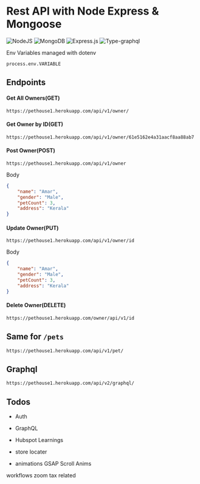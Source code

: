 # Rest API with Node Express & Mongoose 

![NodeJS](https://img.shields.io/badge/node.js-6DA55F?style=for-the-badge&logo=node.js&logoColor=white)
![MongoDB](https://img.shields.io/badge/MongoDB-%234ea94b.svg?style=for-the-badge&logo=mongodb&logoColor=white)
![Express.js](https://img.shields.io/badge/express.js-%23404d59.svg?style=for-the-badge&logo=express&logoColor=%2361DAFB)
![Type-graphql](https://img.shields.io/badge/-TypeGraphQL-%23C04392?style=for-the-badge)


Env Variables managed with dotenv

```
process.env.VARIABLE 
```

## Endpoints

#### Get All Owners(GET)
```
https://pethouse1.herokuapp.com/api/v1/owner/
``` 

#### Get Owner by ID(GET)
```
https://pethouse1.herokuapp.com/api/v1/owner/61e5162e4a31aacf8aa88ab7
``` 

#### Post Owner(POST)
```
https://pethouse1.herokuapp.com/api/v1/owner
```

Body
```json
{
    "name": "Amar",
    "gender": "Male",
    "petCount": 3,
    "address": "Kerala"
}
``` 

#### Update Owner(PUT)
```
https://pethouse1.herokuapp.com/api/v1/owner/id
```

Body
```json
{
    "name": "Amar",
    "gender": "Male",
    "petCount": 3,
    "address": "Kerala"
}
``` 

#### Delete Owner(DELETE)
```
https://pethouse1.herokuapp.com/owner/api/v1/id
```

## Same for `/pets`

```
https://pethouse1.herokuapp.com/api/v1/pet/
```

## Graphql

```
https://pethouse1.herokuapp.com/api/v2/graphql/
```



## Todos

- Auth
- GraphQL

- Hubspot Learnings 
- store locater 
- animations GSAP Scroll Anims

workflows
zoom 
tax related 

